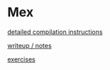 # Mex

[detailed compilation instructions](compilation_instructions.md)

[writeup / notes](205_mex.md)

[exercises](exercise)
